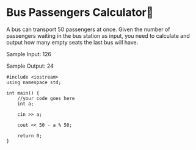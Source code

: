 # Bus Passengers Calculator🚎 

A bus can transport 50 passengers at once. 
Given the number of passengers waiting in the bus station as input, you need to calculate and output how many empty seats the last bus will have.

Sample Input:
126

Sample Output: 
24


```
#include <iostream>
using namespace std;

int main() {
    //your code goes here
    int a;
    
    cin >> a;
    
    cout << 50 - a % 50;
    
    return 0;
}
```


